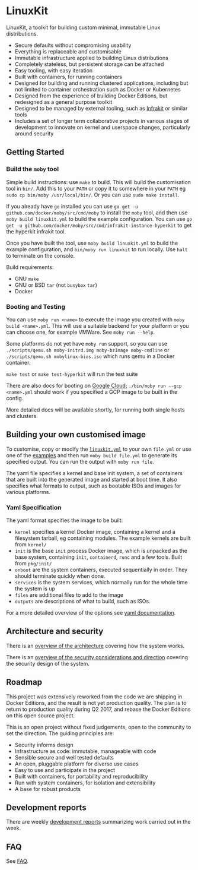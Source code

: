 # LinuxKit

LinuxKit, a toolkit for building custom minimal, immutable Linux distributions.

- Secure defaults without compromising usability
- Everything is replaceable and customisable
- Immutable infrastructure applied to building Linux distributions
- Completely stateless, but persistent storage can be attached
- Easy tooling, with easy iteration
- Built with containers, for running containers
- Designed for building and running clustered applications, including but not limited to container orchestration such as Docker or Kubernetes
- Designed from the experience of building Docker Editions, but redesigned as a general purpose toolkit
- Designed to be managed by external tooling, such as [Infrakit](https://github.com/docker/infrakit) or similar tools
- Includes a set of longer term collaborative projects in various stages of development to innovate on kernel and userspace changes, particularly around security

## Getting Started

### Build the `moby` tool

Simple build instructions: use `make` to build. This will build the customisation tool in `bin/`. Add this
to your `PATH` or copy it to somewhere in your `PATH` eg `sudo cp bin/moby /usr/local/bin/`. Or you can use `sudo make install`.

If you already have `go` installed you can use `go get -u github.com/docker/moby/src/cmd/moby` to install
the `moby` tool, and then use `moby build linuxkit.yml` to build the example configuration. You
can use `go get -u github.com/docker/moby/src/cmd/infrakit-instance-hyperkit` to get the
hyperkit infrakit tool.

Once you have built the tool, use `moby build linuxkit.yml` to build the example configuration,
and `bin/moby run linuxkit` to run locally. Use `halt` to terminate on the console.

Build requirements:
- GNU `make`
- GNU or BSD `tar` (not `busybox` `tar`)
- Docker

### Booting and Testing

You can use `moby run <name>` to execute the image you created with `moby build <name>.yml`.
This will use a suitable backend for your platform or you can choose one, for example VMWare.
See `moby run --help`.

Some platforms do not yet have `moby run` support, so you can use `./scripts/qemu.sh moby-initrd.img moby-bzImage moby-cmdline`
or `./scripts/qemu.sh mobylinux-bios.iso` which runs qemu in a Docker container.

`make test` or `make test-hyperkit` will run the test suite

There are also docs for booting on [Google Cloud](docs/gcp.md); `./bin/moby run --gcp <name>.yml` should
work if you specified a GCP image to be built in the config.

More detailed docs will be available shortly, for running both single hosts and clusters.

## Building your own customised image

To customise, copy or modify the [`linuxkit.yml`](linuxkit.yml) to your own `file.yml` or use one of the [examples](examples/) and then run `moby build file.yml` to
generate its specified output. You can run the output with `moby run file`.

The yaml file specifies a kernel and base init system, a set of containers that are built into the generated image and started at boot time. It also specifies what
formats to output, such as bootable ISOs and images for various platforms.

### Yaml Specification

The yaml format specifies the image to be built:

- `kernel` specifies a kernel Docker image, containing a kernel and a filesystem tarball, eg containing modules. The example kernels are built from `kernel/`
- `init` is the base `init` process Docker image, which is unpacked as the base system, containing `init`, `containerd`, `runc` and a few tools. Built from `pkg/init/`
- `onboot` are the system containers, executed sequentially in order. They should terminate quickly when done.
- `services` is the system services, which normally run for the whole time the system is up
- `files` are additional files to add to the image
- `outputs` are descriptions of what to build, such as ISOs.

For a more detailed overview of the options see [yaml documentation](docs/yaml.md).

## Architecture and security

There is an [overview of the architecture](docs/architecture.md) covering how the system works.

There is an [overview of the security considerations and direction](docs/security.md) covering the security design of the system.

## Roadmap

This project was extensively reworked from the code we are shipping in Docker Editions, and the result is not yet production quality. The plan is to return to production
quality during Q2 2017, and rebase the Docker Editions on this open source project.

This is an open project without fixed judgements, open to the community to set the direction. The guiding principles are:
- Security informs design
- Infrastructure as code: immutable, manageable with code
- Sensible secure and well tested defaults
- An open, pluggable platform for diverse use cases
- Easy to use and participate in the project
- Built with containers, for portability and reproducibility
- Run with system containers, for isolation and extensibility
- A base for robust products

## Development reports

There are weekly [development reports](reports/) summarizing work carried out in the week.

## FAQ

See [FAQ](docs/faq.md).
